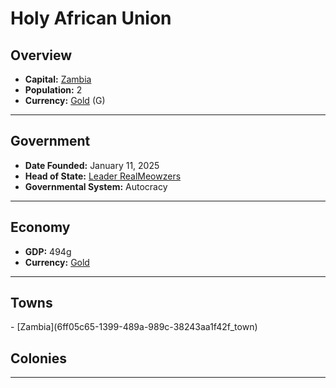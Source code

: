 <!--UNDEDITED FILE, remove this entire line if this file has been edited!-->
# <!--NAME-->Holy African Union<!--NAME-->

## Overview

- **Capital:** <!--CAPITAL_LINK-->[Zambia](6ff05c65-1399-489a-989c-38243aa1f42f_town)<!--CAPITAL_LINK-->
- **Population:** <!--POPULATION-->2<!--POPULATION-->
- **Currency:** <!--CURRENCY_LINK-->[Gold](Gold_currency)<!--CURRENCY_LINK--> (<!--CURRENCY_ABV-->G<!--CURRENCY_ABV-->)

---

## Government

- **Date Founded:** <!--FOUNDED-->January 11, 2025<!--FOUNDED-->
- **Head of State:** <!--LEADER_TITLE_LINK-->[Leader RealMeowzers](RealMeowzers_user)<!--LEADER_TITLE_LINK-->
- **Governmental System:** <!--GOVERNMENT-->Autocracy<!--GOVERNMENT-->

---

## Economy

- **GDP:** <!--GDP-->494g<!--GDP-->
- **Currency:** <!--CURRENCY_LINK-->[Gold](Gold_currency)<!--CURRENCY_LINK-->

---

## Towns

<!--TOWNS-->- [Zambia](6ff05c65-1399-489a-989c-38243aa1f42f_town)<!--TOWNS-->

## Colonies

<!--COLONIES--><!--COLONIES-->

---